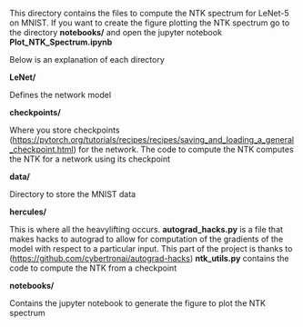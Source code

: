 This directory contains the files to compute the NTK spectrum for LeNet-5 on MNIST.
If you want to create the figure plotting the NTK spectrum go to the directory **notebooks/**
and open the jupyter notebook **Plot_NTK_Spectrum.ipynb**

Below is an explanation of each directory

**LeNet/**

Defines the network model

**checkpoints/**

Where you store checkpoints (https://pytorch.org/tutorials/recipes/recipes/saving_and_loading_a_general_checkpoint.html)
for the network.  The code to compute the NTK computes the NTK for a network using its checkpoint

**data/**

Directory to store the MNIST data

**hercules/**

This is where all the heavylifting occurs.
**autograd_hacks.py** is a file that makes hacks to autograd
to allow for computation of the gradients of the model
with respect to a particular input.  This part of the project
is thanks to (https://github.com/cybertronai/autograd-hacks)
**ntk_utils.py** contains the code to compute the NTK from a
checkpoint

**notebooks/**

Contains the jupyter notebook to generate the figure to plot
the NTK spectrum
